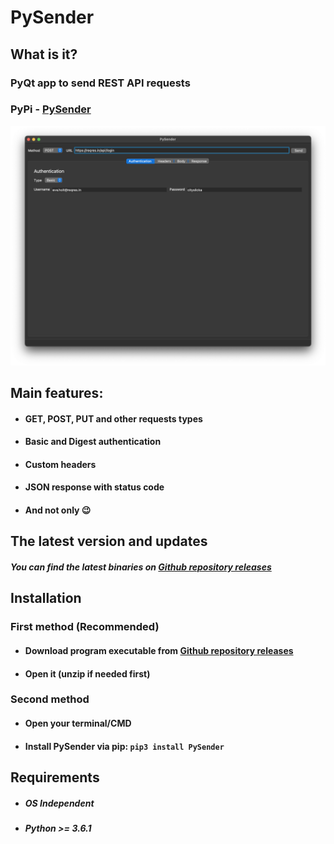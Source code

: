 # PySender

## What is it?
### PyQt app to send REST API requests
### PyPi - [PySender](https://pypi.org/project/PySender/)
![screenshot](https://github.com/fast-geek/PySender/raw/master/screenshot.png)

## Main features:
* #### GET, POST, PUT and other requests types
* #### Basic and Digest authentication
* #### Custom headers
* #### JSON response with status code
* #### And not only 😉

## The latest version and updates

##### You can find the latest binaries on [Github repository releases](https://github.com/fast-geek/PySender/releases)

## Installation

### First method (Recommended)
* #### Download program executable from [Github repository releases](https://github.com/fast-geek/PySender/releases)
* #### Open it (unzip if needed first)

### Second method
* #### Open your terminal/CMD
* #### Install PySender via pip: ```pip3 install PySender```

## Requirements

* ##### OS Independent
* ##### Python >= 3.6.1